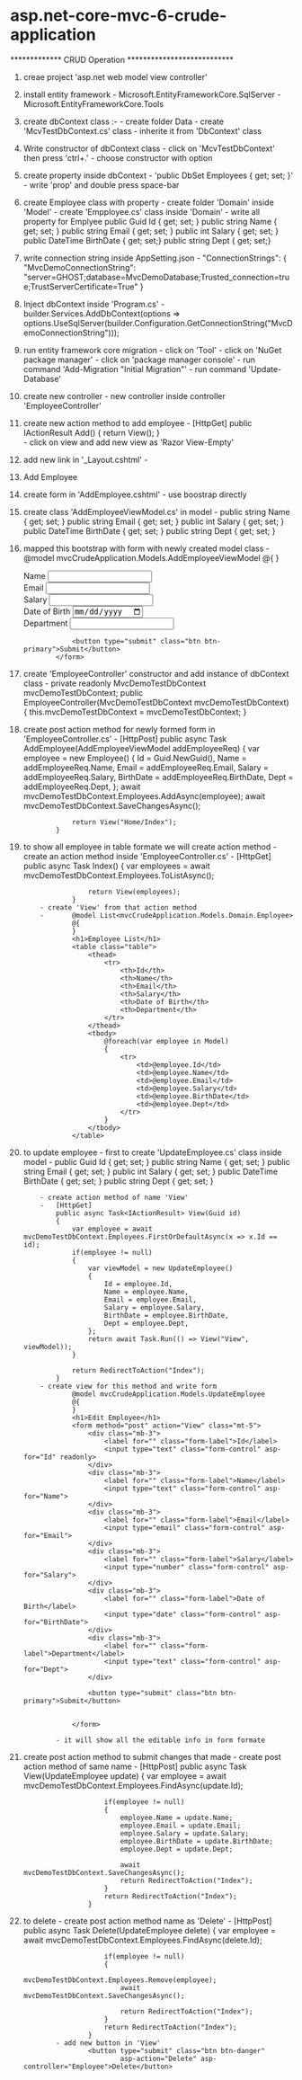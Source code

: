 # asp.net-core-mvc-6-crude-application


*************   CRUD Operation  ***************************

1.	creae project 'asp.net web model view controller'

2.	install entity framework
			- Microsoft.EntityFrameworkCore.SqlServer
			- Microsoft.EntityFrameworkCore.Tools
		
3.	create dbContext class :-
			- create folder Data
			- create 'McvTestDbContext.cs' class
			- inherite it from 'DbContext' class

4.	Write constructor of dbContext class
			- click on 'McvTestDbContext' then press 'ctrl+.'
			- choose constructor with option 
			
5.	create property inside dbContext
			- 'public DbSet<Employee> Employees { get; set; }'
			- write 'prop' and double press space-bar

6.	create Employee class with property
			- create folder 'Domain' inside 'Model'
			- create 'Empployee.cs' class inside 'Domain'
			- write all property for Emplyee
					public Guid Id { get; set; }
					public string Name { get; set; }
					public string Email { get; set; }
					public int Salary { get; set; }
					public DateTime BirthDate { get; set;}
					public string Dept { get; set;}
					
7.	write connection string inside AppSetting.json
			-      "ConnectionStrings": {
							"MvcDemoConnectionString": "server=GHOST;database=MvcDemoDatabase;Trusted_connection=true;TrustServerCertificate=True"
					}

				
8.	Inject dbContext inside 'Program.cs'
			- builder.Services.AddDbContext<MvcDemoTestDbContext>(options =>
                options.UseSqlServer(builder.Configuration.GetConnectionString("MvcDemoConnectionString")));
				
9.	run entity framework core migration
			- click on 'Tool' - click on 'NuGet package manager' - click on 'package manager console'
			- run command 'Add-Migration "Initial Migration"'
			- run command 'Update-Database'
			
10.	create new controller
			- new controller inside controller 'EmployeeController'
			
11.	create new action method to add employee 
			-	[HttpGet]
				public IActionResult Add()
				{
					return View();
				}	
			- click on view and add new view as 'Razor View-Empty'

12.	add new link in '_Layout.cshtml'
			-	<li class="nav-item">
                    <a class="nav-link text-dark" asp-area="" asp-controller="Employee" asp-action="AddEmployee">Add Employee</a>
                </li>
				
13.	create form in 'AddEmployee.cshtml'
			- use boostrap directly
			
14.	create class 'AddEmployeeViewModel.cs' in model
			-	public string Name { get; set; }
				public string Email { get; set; }
				public int Salary { get; set; }
				public DateTime BirthDate { get; set; }
				public string Dept { get; set; }
				
15. mapped this bootstrap with form with newly created model class
			-	@model mvcCrudeApplication.Models.AddEmployeeViewModel
				@{
				}
				<form method="post" action="AddEmployee">
					<div class="mb-3">
						<label for="" class="form-label">Name</label>
						<input type="text" class="form-control" asp-for="Name">    
					</div>
					<div class="mb-3">
						<label for="" class="form-label">Email</label>
						<input type="email" class="form-control" asp-for="Email">
					</div>
					<div class="mb-3">
						<label for="" class="form-label">Salary</label>
						<input type="number" class="form-control" asp-for="Salary">
					</div>
					<div class="mb-3">
						<label for="" class="form-label">Date of Birth</label>
						<input type="date" class="form-control" asp-for="BirthDate">
					</div>
					<div class="mb-3">
						<label for="" class="form-label">Department</label>
						<input type="text" class="form-control" asp-for="Dept">
					</div>
				   
					<button type="submit" class="btn btn-primary">Submit</button>
				</form>
				
16.	create 'EmployeeController' constructor and add instance of dbContext class
			-	private readonly MvcDemoTestDbContext mvcDemoTestDbContext;
				public EmployeeController(MvcDemoTestDbContext mvcDemoTestDbContext) 
				{
					this.mvcDemoTestDbContext = mvcDemoTestDbContext;
				}
				
17.	create post action method for newly formed form in 'EmployeeController.cs'
			- 	[HttpPost]
				public async Task<IActionResult> AddEmployee(AddEmployeeViewModel addEmployeeReq)
				{
					var employee = new Employee()
					{
						Id = Guid.NewGuid(),
						Name = addEmployeeReq.Name,
						Email = addEmployeeReq.Email,
						Salary = addEmployeeReq.Salary,
						BirthDate = addEmployeeReq.BirthDate,
						Dept = addEmployeeReq.Dept,
					};
					await mvcDemoTestDbContext.Employees.AddAsync(employee);
					await mvcDemoTestDbContext.SaveChangesAsync();

					return View("Home/Index");
				}
				
18.	to show all employee in table formate we will create action method
			- create an action method inside 'EmployeeController.cs'
			-		[HttpGet]
					public async Task<IActionResult> Index() 
					{
						var employees = await mvcDemoTestDbContext.Employees.ToListAsync();

						return View(employees);
					}
			- create 'View' from that action method
			-		@model List<mvcCrudeApplication.Models.Domain.Employee>
					@{
					}
					<h1>Employee List</h1>
					<table class="table">
						<thead>
							<tr>
								<th>Id</th>
								<th>Name</th>
								<th>Email</th>
								<th>Salary</th>
								<th>Date of Birth</th>
								<th>Department</th>
							</tr>
						</thead>
						<tbody>
							@foreach(var employee in Model)
							{
								<tr>
									<td>@employee.Id</td>
									<td>@employee.Name</td>
									<td>@employee.Email</td>
									<td>@employee.Salary</td>
									<td>@employee.BirthDate</td>
									<td>@employee.Dept</td>
								</tr>
							}
						</tbody>
					</table>
					
19.	to update employee 
			- first to create 'UpdateEmployee.cs' class inside model
			-	public Guid Id { get; set; }
				public string Name { get; set; }
				public string Email { get; set; }
				public int Salary { get; set; }
				public DateTime BirthDate { get; set; }
				public string Dept { get; set; }
			
			- create action method of name 'View'
			-	[HttpGet]
				public async Task<IActionResult> View(Guid id) 
				{
					var employee = await mvcDemoTestDbContext.Employees.FirstOrDefaultAsync(x => x.Id == id);
					if(employee != null)
					{
						var viewModel = new UpdateEmployee()
						{
							Id = employee.Id,
							Name = employee.Name,
							Email = employee.Email,
							Salary = employee.Salary,
							BirthDate = employee.BirthDate,
							Dept = employee.Dept,
						};
						return await Task.Run(() => View("View", viewModel));
					}
					
					return RedirectToAction("Index");
				}
			- create view for this method and write form 
					@model mvcCrudeApplication.Models.UpdateEmployee
					@{
					}
					<h1>Edit Employee</h1>
					<form method="post" action="View" class="mt-5">
						<div class="mb-3">
							<label for="" class="form-label">Id</label>
							<input type="text" class="form-control" asp-for="Id" readonly>
						</div>
						<div class="mb-3">
							<label for="" class="form-label">Name</label>
							<input type="text" class="form-control" asp-for="Name">
						</div>
						<div class="mb-3">
							<label for="" class="form-label">Email</label>
							<input type="email" class="form-control" asp-for="Email">
						</div>
						<div class="mb-3">
							<label for="" class="form-label">Salary</label>
							<input type="number" class="form-control" asp-for="Salary">
						</div>
						<div class="mb-3">
							<label for="" class="form-label">Date of Birth</label>
							<input type="date" class="form-control" asp-for="BirthDate">
						</div>
						<div class="mb-3">
							<label for="" class="form-label">Department</label>
							<input type="text" class="form-control" asp-for="Dept">
						</div>

						<button type="submit" class="btn btn-primary">Submit</button>

						
					</form>
				
				- it will show all the editable info in form formate

20.	create post action method to submit changes that made
				- create post action method of same name
				-		[HttpPost]
						public async Task<IActionResult> View(UpdateEmployee update)
						{
							var employee = await mvcDemoTestDbContext.Employees.FindAsync(update.Id);

							if(employee != null)
							{
								employee.Name = update.Name;
								employee.Email = update.Email;
								employee.Salary = update.Salary;
								employee.BirthDate = update.BirthDate;
								employee.Dept = update.Dept;

								await mvcDemoTestDbContext.SaveChangesAsync();
								return RedirectToAction("Index");
							}
							return RedirectToAction("Index");
						}
						
21. to delete 
				- create post action method name as 'Delete'
				-		[HttpPost]
						public async Task<IActionResult> Delete(UpdateEmployee delete)
						{
							var employee = await mvcDemoTestDbContext.Employees.FindAsync(delete.Id);
							
							if(employee != null)
							{
								mvcDemoTestDbContext.Employees.Remove(employee);
								await mvcDemoTestDbContext.SaveChangesAsync();

								return RedirectToAction("Index");
							}
							return RedirectToAction("Index");
						}
				- add new button in 'View'
						<button type="submit" class="btn btn-danger"
								asp-action="Delete" asp-controller="Employee">Delete</button>
